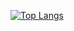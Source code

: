 [![Top Langs](https://github-readme-stats.vercel.app/api/top-langs/?username=ts5354&layout=donut-vertical)](https://github.com/anuraghazra/github-readme-stats)
